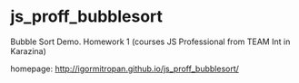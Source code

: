 # js_proff_bubblesort
Bubble Sort Demo. Homework 1 (courses JS Professional from TEAM Int in Karazina)

homepage: http://igormitropan.github.io/js_proff_bubblesort/
